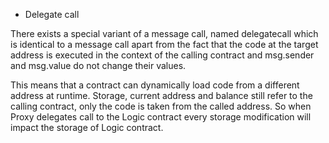 * Delegate call

There exists a special variant of a message call, named delegatecall which is identical to a message call apart from the fact that the code at the target address is executed in the context of the calling contract and msg.sender and msg.value do not change their values.

This means that a contract can dynamically load code from a different address at runtime. Storage, current address and balance still refer to the calling contract, only the code is taken from the called address. So when Proxy delegates call to the Logic contract every storage modification will impact the storage of Logic contract.